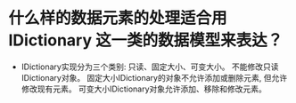 # 什么样的数据元素的处理适合用 IDictionary 这一类的数据模型来表达？
- IDictionary实现分为三个类别: 只读、固定大小、可变大小。 不能修改只读IDictionary对象。 固定大小IDictionary的对象不允许添加或删除元素, 但允许修改现有元素。 可变大小IDictionary对象允许添加、移除和修改元素。